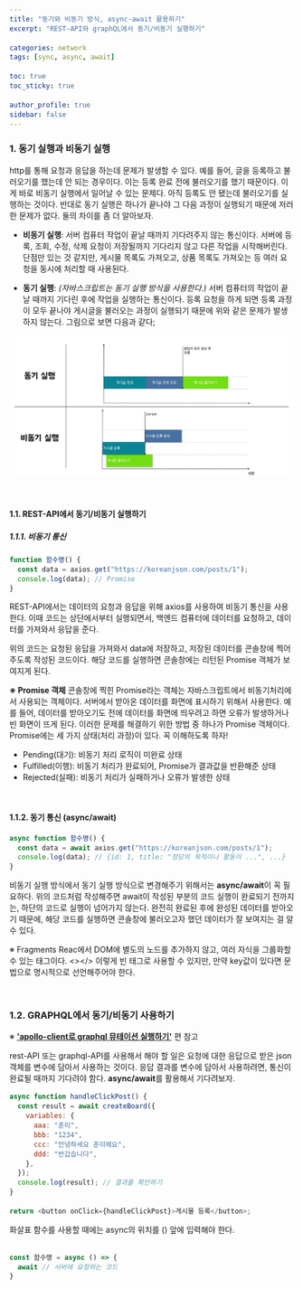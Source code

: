 ```yaml
---
title: "동기와 비동기 방식, async-await 활용하기"
excerpt: "REST-API와 graphQL에서 동기/비동기 실행하기"

categories: network
tags: [sync, async, await]

toc: true
toc_sticky: true

author_profile: true
sidebar: false
---
```


### 1. 동기 실행과 비동기 실행

http를 통해 요청과 응답을 하는데 문제가 발생할 수 있다. 예를 들어, 글을 등록하고 불러오기를 했는데 안 되는 경우이다. 이는 등록 완료 전에 불러오기를 했기 때문이다. 이게 바로 비동기 실행에서 일어날 수 있는 문제다. 아직 등록도 안 됐는데 불러오기를 실행하는 것이다. 반대로 동기 실행은 하나가 끝나야 그 다음 과정이 실행되기 때문에 저러한 문제가 없다. 둘의 차이를 좀 더 알아보자.

- **비동기 실행**: 서버 컴퓨터 작업이 끝날 때까지 기다려주지 않는 통신이다. 서버에 등록, 조회, 수정, 삭제 요청이 저장될까지 기다리지 않고 다른 작업을 시작해버린다. 단점만 있는 것 같지만, 게시물 목록도 가져오고, 상품 목록도 가져오는 등 여러 요청을 동시에 처리할 때 사용된다.

- **동기 실행**: _(자바스크립트는 동기 실행 방식을 사용한다.)_ 서버 컴퓨터의 작업이 끝날 때까지 기다린 후에 작업을 실행하는 통신이다. 등록 요청을 하게 되면 등록 과정이 모두 끝나야 게시글을 불러오는 과정이 실행되기 때문에 위와 같은 문제가 발생하지 않는다. 그림으로 보면 다음과 같다;

![sync_async](\assets/images/sync_async/sync_async.jpeg)

<br>

#### 1.1. REST-API에서 동기/비동기 실행하기

##### 1.1.1. 비동기 통신

```javascript
function 함수명() {
  const data = axios.get("https://koreanjson.com/posts/1");
  console.log(data); // Promise
}
```

REST-API에서는 데이터의 요청과 응답을 위해 axios를 사용하여 비동기 통신을 사용한다. 이때 코드는 상단에서부터 실행되면서, 백엔드 컴퓨터에 데이터를 요청하고, 데이터를 가져와서 응답을 준다.

위의 코드는 요청된 응답을 가져와서 data에 저장하고, 저장된 데이터를 콘솔창에 찍어주도록 작성된 코드이다. 해당 코드를 실행하면 콘솔창에는 리턴된 Promise 객체가 보여지게 된다.

**※ Promise 객체**
콘솔창에 찍힌 Promise라는 객체는 자바스크립트에서 비동기처리에서 사용되는 객체이다. 서버에서 받아온 데이터를 화면에 표시하기 위해서 사용한다. 예를 들어, 데이터를 받아오기도 전에 데이터를 화면에 띄우려고 하면 오류가 발생하거나 빈 화면이 뜨게 된다. 이러한 문제를 해결하기 위한 방법 중 하나가 Promise 객체이다. Promise에는 세 가지 상태(처리 과정)이 있다. 꼭 이해하도록 하자!

- Pending(대기): 비동기 처리 로직이 미완료 상태
- Fulfilled(이행): 비동기 처리가 완료되어, Promise가 결과값을 반환해준 상태
- Rejected(실패): 비동기 처리가 실패하거나 오류가 발생한 상태

<br>

#### 1.1.2. 동기 통신 (async/await)

```javascript
async function 함수명() {
  const data = await axios.get("https://koreanjson.com/posts/1");
  console.log(data); // {id: 1, title: "정당의 목적이나 활동이 ...", ...}
}
```

비동기 실행 방식에서 동기 실행 방식으로 변경해주기 위해서는 **async/await**이 꼭 필요하다. 위의 코드처럼 작성해주면 await이 작성된 부분의 코드 실행이 완료되기 전까지는, 하단의 코드로 실행이 넘어가지 않는다. 완전히 완료된 후에 완성된 데이터를 받아오기 때문에, 해당 코드를 실행하면 콘솔창에 불러오고자 했던 데이터가 잘 보여지는 걸 알 수 있다.

※ Fragments
Reac에서 DOM에 별도의 노드를 추가하지 않고, 여러 자식을 그룹화할 수 있는 태그이다. <></> 이렇게 빈 태그로 사용할 수 있지만, 만약 key값이 있다면 <Fragment></Fragment> 문법으로 명시적으로 선언해주어야 한다.

<br>

### 1.2. GRAPHQL에서 동기/비동기 사용하기

※ [**'apollo-client로 graphql 뮤테이션 실행하기'**](https://kwonkabi.github.io/cs/useMutation/) 편 참고

rest-API 또는 graphql-API를 사용해서 해야 할 일은 요청에 대한 응답으로 받은 json 객체를 변수에 담아서 사용하는 것이다. 응답 결과를 변수에 담아서 사용하려면, 통신이 완료될 때까지 기다려야 함다. **async/await**를 활용해서 기다려보자.

```javascript
async function handleClickPost() {
  const result = await createBoard({
    variables: {
      aaa: "훈이",
      bbb: "1234",
      ccc: "안녕하세요 훈이에요",
      ddd: "반갑습니다",
    },
  });
  console.log(result); // 결과물 확인하기
}

return <button onClick={handleClickPost}>게시물 등록</button>;
```

화살표 함수를 사용할 때에는 async의 위치를 () 앞에 입력해야 한다.

```javascript

const 함수명 = async () => {
  await // 서버에 요청하는 코드
}
```

